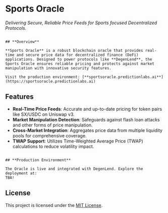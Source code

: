 # **Sports Oracle**

*Delivering Secure, Reliable Price Feeds for Sports focused Decentralized Protocols.*

```

## **Overview**

**Sports Oracle** is a robust blockchain oracle that provides real-time and secure price data for decentralized finance (DeFi) applications. Designed to power protocols like **DegenLend**, the Sports Oracle ensures reliable pricing and protects against market manipulation with innovative security features.

Visit the production environment: [**sportsoracle.predictionlabs.ai**](https://sportsoracle.predictionlabs.ai)

```

## **Features**

- **Real-Time Price Feeds**: Accurate and up-to-date pricing for token pairs like SX/USDC on Uniswap v3.
- **Market Manipulation Detection**: Safeguards against flash loan attacks and other forms of price manipulation.
- **Cross-Market Integration**: Aggregates price data from multiple liquidity pools for comprehensive coverage.
- **TWAP Support**: Utilizes Time-Weighted Average Price (TWAP) calculations to reduce volatility impact.

```

## **Production Environment**

The Oracle is live and integrated with DegenLend. Explore the deployment at:  
TBA!

```

## **License**

This project is licensed under the [MIT License](LICENSE).
